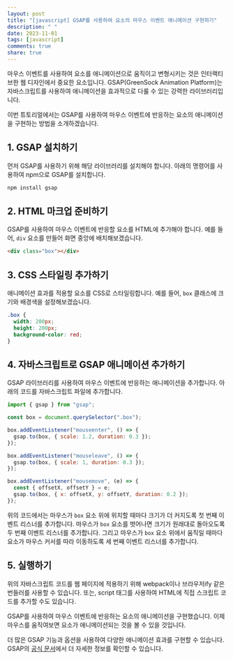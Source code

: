 ```yaml
---
layout: post
title: "[javascript] GSAP를 사용하여 요소의 마우스 이벤트 애니메이션 구현하기"
description: " "
date: 2023-11-01
tags: [javascript]
comments: true
share: true
---
```


마우스 이벤트를 사용하여 요소를 애니메이션으로 움직이고 변형시키는 것은 인터랙티브한 웹 디자인에서 중요한 요소입니다. GSAP(GreenSock Animation Platform)는 자바스크립트를 사용하여 애니메이션을 효과적으로 다룰 수 있는 강력한 라이브러리입니다.

이번 튜토리얼에서는 GSAP를 사용하여 마우스 이벤트에 반응하는 요소의 애니메이션을 구현하는 방법을 소개하겠습니다.

## 1. GSAP 설치하기

먼저 GSAP를 사용하기 위해 해당 라이브러리를 설치해야 합니다. 아래의 명령어를 사용하여 npm으로 GSAP를 설치합니다.

```javascript
npm install gsap
```

## 2. HTML 마크업 준비하기

GSAP를 사용하여 마우스 이벤트에 반응할 요소를 HTML에 추가해야 합니다. 예를 들어, `div` 요소를 만들어 화면 중앙에 배치해보겠습니다.

```html
<div class="box"></div>
```

## 3. CSS 스타일링 추가하기

애니메이션 효과를 적용할 요소를 CSS로 스타일링합니다. 예를 들어, `box` 클래스에 크기와 배경색을 설정해보겠습니다.

```css
.box {
  width: 200px;
  height: 200px;
  background-color: red;
}
```

## 4. 자바스크립트로 GSAP 애니메이션 추가하기

GSAP 라이브러리를 사용하여 마우스 이벤트에 반응하는 애니메이션을 추가합니다. 아래의 코드를 자바스크립트 파일에 추가합니다.

```javascript
import { gsap } from "gsap";

const box = document.querySelector(".box");

box.addEventListener("mouseenter", () => {
  gsap.to(box, { scale: 1.2, duration: 0.3 });
});

box.addEventListener("mouseleave", () => {
  gsap.to(box, { scale: 1, duration: 0.3 });
});

box.addEventListener("mousemove", (e) => {
  const { offsetX, offsetY } = e;
  gsap.to(box, { x: offsetX, y: offsetY, duration: 0.2 });
});
```

위의 코드에서는 마우스가 `box` 요소 위에 위치할 때마다 크기가 더 커지도록 첫 번째 이벤트 리스너를 추가합니다. 마우스가 `box` 요소를 벗어나면 크기가 원래대로 돌아오도록 두 번째 이벤트 리스너를 추가합니다. 그리고 마우스가 `box` 요소 위에서 움직일 때마다 요소가 마우스 커서를 따라 이동하도록 세 번째 이벤트 리스너를 추가합니다.

## 5. 실행하기

위의 자바스크립트 코드를 웹 페이지에 적용하기 위해 webpack이나 브라우저ify 같은 번들러를 사용할 수 있습니다. 또는, script 태그를 사용하여 HTML에 직접 스크립트 코드를 추가할 수도 있습니다.

GSAP를 사용하여 마우스 이벤트에 반응하는 요소의 애니메이션을 구현했습니다. 이제 마우스를 움직여보면 요소가 애니메이션되는 것을 볼 수 있을 것입니다.

더 많은 GSAP 기능과 옵션을 사용하여 다양한 애니메이션 효과를 구현할 수 있습니다. GSAP의 [공식 문서](https://greensock.com/docs/)에서 더 자세한 정보를 확인할 수 있습니다.